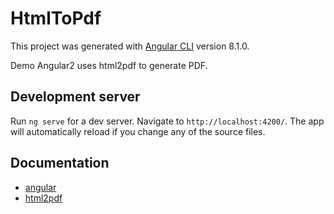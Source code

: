 # HtmlToPdf

This project was generated with [Angular CLI](https://github.com/angular/angular-cli) version 8.1.0.

Demo Angular2 uses html2pdf to generate PDF.

## Development server

Run `ng serve` for a dev server. Navigate to `http://localhost:4200/`. The app will automatically reload if you change any of the source files.

## Documentation

- [angular](https://angular.io/)
- [html2pdf](https://github.com/eKoopmans/html2pdf.js)
